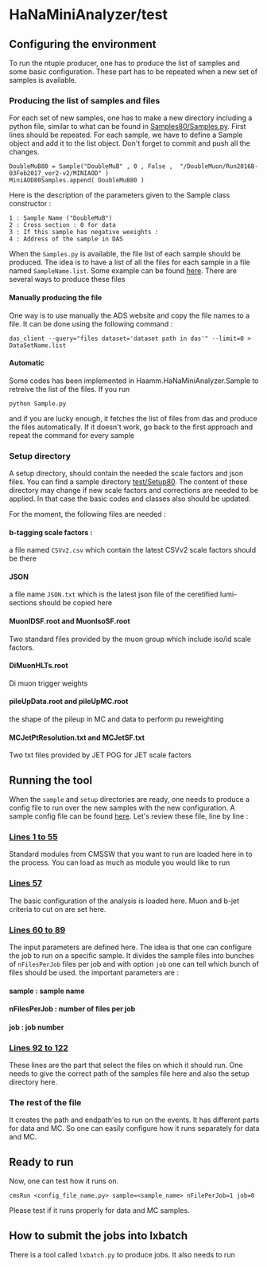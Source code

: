 HaNaMiniAnalyzer/test
=====================

## Configuring the environment
To run the ntuple producer, one has to produce the list of samples and some basic configuration. These part has to be repeated 
when a new set of samples is available.

### Producing the list of samples and files
For each set of new samples, one has to make a new directory including a python file, similar to what can be found in [Samples80/Samples.py](test/Samples80/Samples.py).
First lines should be repeated. For each sample, we have to define a Sample object and add it to the list object. Don't forget to 
commit and push all the changes.

```
DoubleMuB80 = Sample("DoubleMuB" , 0 , False ,  "/DoubleMuon/Run2016B-03Feb2017_ver2-v2/MINIAOD" )
MiniAOD80Samples.append( DoubleMuB80 )
```

Here is the description of the parameters given to the Sample class constructor :

```
1 : Sample Name ("DoubleMuB")
2 : Cross section : 0 for data
3 : If this sample has negative weeights :
4 : Address of the sample in DAS
```

When the `Samples.py` is available, the file list of each sample should be produced. The idea is to have a list of all the files for each
sample in a file named `SampleName.list`. Some example can be found [here](test/Samples80/DYJetsLowMass.list). There are several ways to produce these files


#### Manually producing the file
One way is to use manually the ADS website and copy the file names to a file. It can be done using the following command :
```
das_client --query="files dataset='dataset path in das'" --limit=0 > DataSetName.list
```

#### Automatic
Some codes has been implemented in Haamm.HaNaMiniAnalyzer.Sample to retreive the list of the files. If you run 
```
python Sample.py
```

and if you are lucky enough, it fetches the list of files from das and produce the files automatically. If it doesn't work, go back to the 
first approach and repeat the command for every sample


### Setup directory

A setup directory, should contain the needed the scale factors and json files. You can find a sample directory [test/Setup80](test/Setup80).
The content of these directory may change if new scale factors and corrections are needed to be applied. In that case the basic codes
and classes also should be updated.

For the moment, the following files are needed :

#### b-tagging scale factors :
a file named `CSVv2.csv` which contain the latest CSVv2 scale factors should be there

#### JSON
a file name `JSON.txt` which is the latest json file of the ceretified lumi-sections should be copied here

#### MuonIDSF.root and MuonIsoSF.root
Two standard files provided by the muon group which include iso/id scale factors.

#### DiMuonHLTs.root
Di muon trigger weights

#### pileUpData.root and pileUpMC.root
the shape of the pileup in MC and data to perform pu reweighting

#### MCJetPtResolution.txt and MCJetSF.txt
Two txt files provided by JET POG for JET scale factors

## Running the tool
When the `sample` and `setup` directories are ready, one needs to produce a config file to run over the new samples with the new configuration.
A sample config file can be found [here](test/Hamb_cfg.py). Let's review these file, line by line :

### [Lines 1 to 55](https://github.com/nadjieh/HaNaMiniAnalyzer/blob/80X_201705/test/Hamb_cfg.py#L1-L55)
Standard modules from CMSSW that you want to run are loaded here in to the process. You can load as much as module you would like to run

### [Lines 57](https://github.com/nadjieh/HaNaMiniAnalyzer/blob/80X_201705/test/Hamb_cfg.py#L57)
The basic configuration of the analysis is loaded here. Muon and b-jet criteria to cut on are set here.

### [Lines 60 to 89](https://github.com/nadjieh/HaNaMiniAnalyzer/blob/80X_201705/test/Hamb_cfg.py#L60-L89)
The input parameters are defined here. The idea is that one can configure the job to run on a specific sample. It divides the sample files
into bunches of `nFilesPerJob` files per job and with option `job` one can tell which bunch of files should be used.
the important parameters are :

#### sample : sample name
#### nFilesPerJob : number of files per job
#### job : job number

### [Lines 92 to 122](https://github.com/nadjieh/HaNaMiniAnalyzer/blob/80X_201705/test/Hamb_cfg.py#L92-L122)
These lines are the part that select the files on which it should run. One needs to give the correct path of the samples file here and also the 
setup directory here.

### The rest of the file
It creates the path and endpath'es to run on the events. It has different parts for data and MC. So one can easily configure how it runs 
separately for data and MC.

## Ready to run
Now, one can test how it runs on. 
```
cmsRun <config_file_name.py> sample=<sample_name> nFilePerJob=1 job=0
```
Please test if it runs properly for data and MC samples.

## How to submit the jobs into lxbatch
There is a tool called `lxbatch.py` to produce jobs. It also needs to run 


















